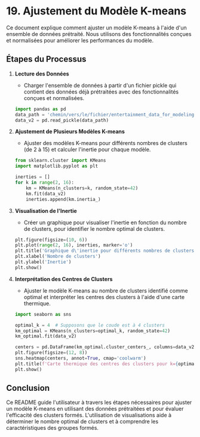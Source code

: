 
# 19. Ajustement du Modèle K-means

Ce document explique comment ajuster un modèle K-means à l'aide d'un ensemble de données prétraité. Nous utilisons des fonctionnalités conçues et normalisées pour améliorer les performances du modèle.

## Étapes du Processus

1. **Lecture des Données**
   - Charger l'ensemble de données à partir d'un fichier pickle qui contient des données déjà prétraitées avec des fonctionnalités conçues et normalisées.
   ```python
   import pandas as pd
   data_path = 'chemin/vers/le/fichier/entertainment_data_for_modeling.pickle'
   data_v2 = pd.read_pickle(data_path)
   ```

2. **Ajustement de Plusieurs Modèles K-means**
   - Ajuster des modèles K-means pour différents nombres de clusters (de 2 à 15) et calculer l'inertie pour chaque modèle.
   ```python
   from sklearn.cluster import KMeans
   import matplotlib.pyplot as plt

   inerties = []
   for k in range(2, 16):
       km = KMeans(n_clusters=k, random_state=42)
       km.fit(data_v2)
       inerties.append(km.inertia_)
   ```

3. **Visualisation de l'Inertie**
   - Créer un graphique pour visualiser l'inertie en fonction du nombre de clusters, pour identifier le nombre optimal de clusters.
   ```python
   plt.figure(figsize=(10, 6))
   plt.plot(range(2, 16), inerties, marker='o')
   plt.title('Graphique d\'inertie pour différents nombres de clusters')
   plt.xlabel('Nombre de clusters')
   plt.ylabel('Inertie')
   plt.show()
   ```

4. **Interprétation des Centres de Clusters**
   - Ajuster le modèle K-means au nombre de clusters identifié comme optimal et interpréter les centres des clusters à l'aide d'une carte thermique.
   ```python
   import seaborn as sns

   optimal_k = 4  # Supposons que le coude est à 4 clusters
   km_optimal = KMeans(n_clusters=optimal_k, random_state=42)
   km_optimal.fit(data_v2)

   centers = pd.DataFrame(km_optimal.cluster_centers_, columns=data_v2.columns)
   plt.figure(figsize=(12, 8))
   sns.heatmap(centers, annot=True, cmap='coolwarm')
   plt.title(f'Carte thermique des centres des clusters pour k={optimal_k}')
   plt.show()
   ```

## Conclusion

Ce README guide l'utilisateur à travers les étapes nécessaires pour ajuster un modèle K-means en utilisant des données prétraitées et pour évaluer l'efficacité des clusters formés. L'utilisation de visualisations aide à déterminer le nombre optimal de clusters et à comprendre les caractéristiques des groupes formés.
